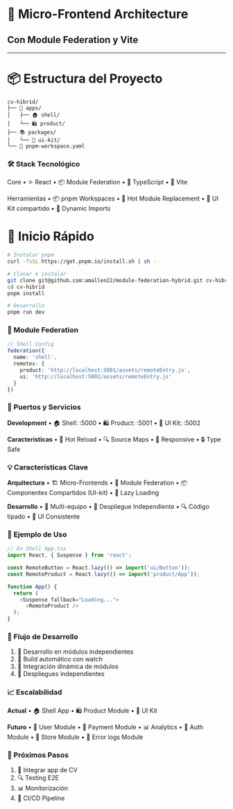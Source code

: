 # 🚀 Micro-Frontend Architecture
## Con Module Federation y Vite

---

# 📦 Estructura del Proyecto

```ascii
cv-hibrid/
├── 📱 apps/
│   ├── 🏠 shell/
│   └── 🛍️ product/
├── 📚 packages/
│   └── 🎨 ui-kit/
└── 📝 pnpm-workspace.yaml
```


### 🛠️ Stack Tecnológico

Core
•  ⚛️ React
•  📦 Module Federation
•  🔷 TypeScript
•  🔧 Vite

Herramientas
•  📦 pnpm Workspaces
•  🔄 Hot Module Replacement
•  🎨 UI Kit compartido
•  🔗 Dynamic Imports


# 🚀 Inicio Rápido

```bash
# Instalar pnpm
curl -fsSL https://get.pnpm.io/install.sh | sh -

# Clonar e instalar
git clone git@github.com:amallen22/module-federation-hybrid.git cv-hibrid
cd cv-hibrid
pnpm install

# Desarrollo
pnpm run dev
```


### 🔌 Module Federation

```typescript
// Shell Config
federation({
  name: 'shell',
  remotes: {
    product: 'http://localhost:5001/assets/remoteEntry.js',
    ui: 'http://localhost:5002/assets/remoteEntry.js'
  }
})
```


### 🎯 Puertos y Servicios

**Development**
•  🏠 Shell: :5000
•  🛍️ Product: :5001
•  🎨 UI Kit: :5002

**Características**
•  🔄 Hot Reload
•  🔍 Source Maps
•  📱 Responsive
•  🔒 Type Safe


### 💡 Características Clave

**Arquitectura**
•  🏗️ Micro-Frontends
•  🔌 Module Federation
•  📦 Componentes Compartidos (UI-kit)
•  🔄 Lazy Loading

**Desarrollo**
•  👥 Multi-equipo
•  🚀 Despliegue Independiente
•  🔍 Código tipado
•  🎨 UI Consistente


### 📱 Ejemplo de Uso

```typescript
// En Shell App.tsx
import React, { Suspense } from 'react';

const RemoteButton = React.lazy(() => import('ui/Button'));
const RemoteProduct = React.lazy(() => import('product/App'));

function App() {
  return (
    <Suspense fallback="Loading...">
      <RemoteProduct />
  );
}
```

### 🔄 Flujo de Desarrollo

1. 📝 Desarrollo en módulos independientes
2. 🔄 Build automático con watch
3. 🔌 Integración dinámica de módulos
4. 🚀 Despliegues independientes



### 📈 Escalabilidad

**Actual**
•  🏠 Shell App
•  🛍️ Product Module
•  🎨 UI Kit

**Futuro**
•  👤 User Module
•  🛒 Payment Module
•  📊 Analytics
•  🔐 Auth Module
•  🏪​ Store Module
•  🧲 Error logs Module


### 🎯 Próximos Pasos

1. 🧩 Integrar app de CV
1. 🔍 Testing E2E
2. 📊 Monitorización
3. 🚀 CI/CD Pipeline
